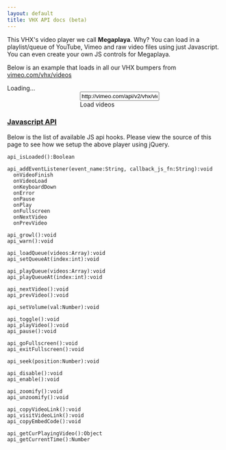 ```yaml
---
layout: default
title: VHX API docs (beta)
---
```



<script type="text/javascript">
  $(document).ready(
    function() {
      $('#megaplaya').flash({
        swf: 'http://localhost:3000/embed/megaplaya',
        width: 500,
        allowFullScreen: true,
        allowScriptAccess: true,
        height: 375
      });
    }
  );

  // Megaplaya calls this function when it's ready
  var megaplaya = false;
  function megaplaya_loaded()
  {
    megaplaya = $('#megaplaya').children()[0];
    $('#megaplaya_controls').show();
  }

  function load_videos()
  {
    $.ajax({
      type: "GET",
      //url: $('#vimeo_videos_url')[0].value,
      url: '/js/bumpers.json',
      dataType: "json",
      success: function(videos, status, ajax) {
        if (videos) {
          megaplaya.api_playQueue(videos);
        }
      }
     });
  }

</script>

This VHX's video player we call <b>Megaplaya</b>. Why? You can load in a playlist/queue of YouTube, Vimeo and raw video files using just Javascript. You can even create your own JS controls for Megaplaya.

Below is an example that loads in all our VHX bumpers from [vimeo.com/vhx/videos](http://vimeo.com/vhx/videos)

<div id="megaplaya" markdown="1">
Loading...
</div>

<div style="margin-left: 170px;" markdown="1">
<input id="vimeo_videos_url" type="text" value="http://vimeo.com/api/v2/vhx/videos.json" />
<div class="btn" onclick="load_videos()" style="width: 140px;">Load videos</div>
</div>

### [Javascript API](#javascript-api)

Below is the list of available JS api hooks. Please view the source of this page to see how we setup the above player using jQuery.

    api_isLoaded():Boolean

    api_addEventListener(event_name:String, callback_js_fn:String):void
      onVideoFinish
      onVideoLoad
      onKeyboardDown
      onError
      onPause
      onPlay
      onFullscreen
      onNextVideo
      onPrevVideo

    api_growl():void
    api_warn():void

    api_loadQueue(videos:Array):void
    api_setQueueAt(index:int):void

    api_playQueue(videos:Array):void
    api_playQueueAt(index:int):void

    api_nextVideo():void
    api_prevVideo():void

    api_setVolume(val:Number):void

    api_toggle():void
    api_playVideo():void
    api_pause():void

    api_goFullscreen():void
    api_exitFullscreen():void

    api_seek(position:Number):void

    api_disable():void
    api_enable():void

    api_zoomify():void
    api_unzoomify():void

    api_copyVideoLink():void
    api_visitVideoLink():void
    api_copyEmbedCode():void

    api_getCurPlayingVideo():Object
    api_getCurrentTime():Number
